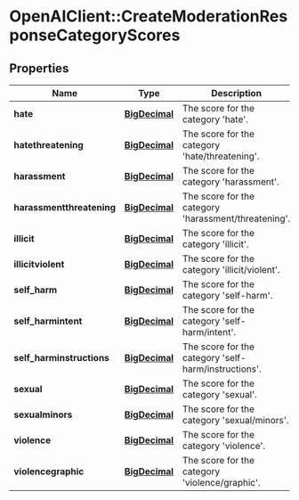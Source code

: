 # OpenAIClient::CreateModerationResponseCategoryScores

## Properties
Name | Type | Description | Notes
------------ | ------------- | ------------- | -------------
**hate** | [**BigDecimal**](BigDecimal.md) | The score for the category &#x27;hate&#x27;. | 
**hatethreatening** | [**BigDecimal**](BigDecimal.md) | The score for the category &#x27;hate/threatening&#x27;. | 
**harassment** | [**BigDecimal**](BigDecimal.md) | The score for the category &#x27;harassment&#x27;. | 
**harassmentthreatening** | [**BigDecimal**](BigDecimal.md) | The score for the category &#x27;harassment/threatening&#x27;. | 
**illicit** | [**BigDecimal**](BigDecimal.md) | The score for the category &#x27;illicit&#x27;. | 
**illicitviolent** | [**BigDecimal**](BigDecimal.md) | The score for the category &#x27;illicit/violent&#x27;. | 
**self_harm** | [**BigDecimal**](BigDecimal.md) | The score for the category &#x27;self-harm&#x27;. | 
**self_harmintent** | [**BigDecimal**](BigDecimal.md) | The score for the category &#x27;self-harm/intent&#x27;. | 
**self_harminstructions** | [**BigDecimal**](BigDecimal.md) | The score for the category &#x27;self-harm/instructions&#x27;. | 
**sexual** | [**BigDecimal**](BigDecimal.md) | The score for the category &#x27;sexual&#x27;. | 
**sexualminors** | [**BigDecimal**](BigDecimal.md) | The score for the category &#x27;sexual/minors&#x27;. | 
**violence** | [**BigDecimal**](BigDecimal.md) | The score for the category &#x27;violence&#x27;. | 
**violencegraphic** | [**BigDecimal**](BigDecimal.md) | The score for the category &#x27;violence/graphic&#x27;. | 

